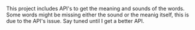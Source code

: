 This project includes API's to get the meaning and sounds of the words.
Some words might be missing either the sound or the meanig itself, this is due to the API's issue.
Say tuned until I get a better API.

